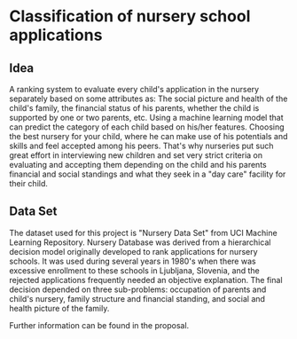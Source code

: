 # Classification of nursery school applications 

## Idea

A ranking system to evaluate every child's application in the nursery separately based on some attributes as: The social picture and health of the child's family, the financial status of his parents, whether the child is supported by one or two parents, etc.
Using a machine learning model that can predict the category of each child based on his/her features.
Choosing the best nursery for your child, where he can make use of his potentials and skills and feel accepted among his peers. That's why nurseries put such great effort in interviewing new children and set very strict criteria on evaluating and accepting them depending on the child and his parents financial and social standings and what they seek in a "day care" facility for their child.

## Data Set

The dataset used for this project is "Nursery Data Set" from UCI Machine Learning Repository. Nursery Database was derived from a hierarchical decision model originally developed to rank applications for nursery schools. It was used during several years in 1980's when there was excessive enrollment to these schools in Ljubljana, Slovenia, and the rejected applications frequently needed an objective explanation. The final decision depended on three sub-problems: occupation of parents and child's nursery, family structure and financial standing, and social and health picture of the family.

 Further information can be found in the proposal.
